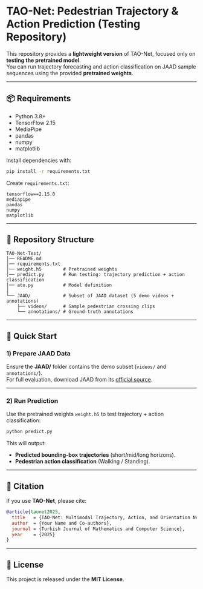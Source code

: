 # TAO-Net: Pedestrian Trajectory & Action Prediction (Testing Repository)

This repository provides a **lightweight version** of TAO-Net, focused only on **testing the pretrained model**.  
You can run trajectory forecasting and action classification on JAAD sample sequences using the provided **pretrained weights**.

---

## 📦 Requirements

- Python 3.8+
- TensorFlow 2.15
- MediaPipe
- pandas
- numpy
- matplotlib

Install dependencies with:

```bash
pip install -r requirements.txt
```

Create `requirements.txt`:

```
tensorflow==2.15.0
mediapipe
pandas
numpy
matplotlib
```

---

## 📂 Repository Structure

```
TAO-Net-Test/
│── README.md
│── requirements.txt
│── weight.h5        # Pretrained weights
│── predict.py       # Run testing: trajectory prediction + action classification
│── ato.py           # Model definition
│
└── JAAD/            # Subset of JAAD dataset (5 demo videos + annotations)
    ├── videos/      # Sample pedestrian crossing clips
    └── annotations/ # Ground-truth annotations
```

---

## 🚀 Quick Start

### 1) Prepare JAAD Data
Ensure the **JAAD/** folder contains the demo subset (`videos/` and `annotations/`).  
For full evaluation, download JAAD from its [official source](https://data.nvision2.eecs.yorku.ca/JAAD_dataset/).

---

### 2) Run Prediction
Use the pretrained weights `weight.h5` to test trajectory + action classification:

```bash
python predict.py
```

This will output:
- **Predicted bounding-box trajectories** (short/mid/long horizons).
- **Pedestrian action classification** (Walking / Standing).

---

## 🧾 Citation

If you use **TAO-Net**, please cite:

```bibtex
@article{taonet2025,
  title   = {TAO-Net: Multimodal Trajectory, Action, and Orientation Network for Pedestrian Forecasting},
  author  = {Your Name and Co-authors},
  journal = {Turkish Journal of Mathematics and Computer Science},
  year    = {2025}
}
```

---

## 📄 License

This project is released under the **MIT License**.
